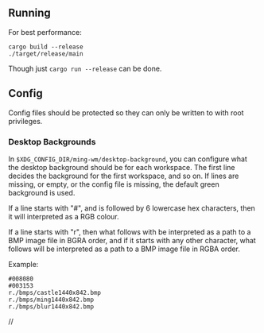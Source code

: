 
## Running

For best performance:
```
cargo build --release
./target/release/main
```

Though just `cargo run --release` can be done.

## Config

Config files should be protected so they can only be written to with root privileges.

### Desktop Backgrounds

In `$XDG_CONFIG_DIR/ming-wm/desktop-background`, you can configure what the desktop background should be for each workspace. The first line decides the background for the first workspace, and so on. If lines are missing, or empty, or the config file is missing, the default green background is used.

If a line starts with "#", and is followed by 6 lowercase hex characters, then it will interpreted as a RGB colour.

If a line starts with "r", then what follows with be interpreted as a path to a BMP image file in BGRA order, and if it starts with any other character, what follows will be interpreted as a path to a BMP image file in RGBA order.

Example:

```
#008080
#003153
r./bmps/castle1440x842.bmp
r./bmps/ming1440x842.bmp
r./bmps/blur1440x842.bmp
```

//

